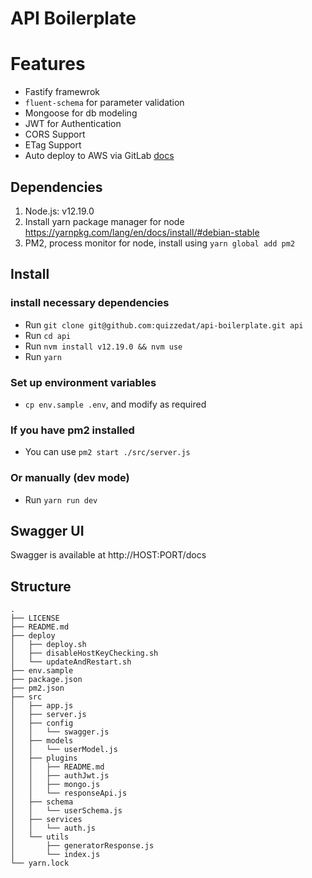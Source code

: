 # API Boilerplate

# Features

-   Fastify framewrok
-   `fluent-schema` for parameter validation
-   Mongoose for db modeling
-   JWT for Authentication
-   CORS Support
-   ETag Support
-   Auto deploy to AWS via GitLab [docs](https://medium.com/@adhasmana/how-to-deploy-node-js-app-on-aws-with-gitlab-24fabde1088d)

## Dependencies

1. Node.js: v12.19.0
2. Install yarn package manager for node https://yarnpkg.com/lang/en/docs/install/#debian-stable
3. PM2, process monitor for node, install using `yarn global add pm2`

## Install

### install necessary dependencies

-   Run `git clone git@github.com:quizzedat/api-boilerplate.git api`
-   Run `cd api`
-   Run `nvm install v12.19.0 && nvm use`
-   Run `yarn`

### Set up environment variables

-   `cp env.sample .env`, and modify as required

### If you have pm2 installed

-   You can use `pm2 start ./src/server.js`

### Or manually (dev mode)

-   Run `yarn run dev`

## Swagger UI

Swagger is available at http://HOST:PORT/docs

## Structure

```
.
├── LICENSE
├── README.md
├── deploy
│   ├── deploy.sh
│   ├── disableHostKeyChecking.sh
│   └── updateAndRestart.sh
├── env.sample
├── package.json
├── pm2.json
├── src
│   ├── app.js
│   ├── server.js
│   ├── config
│   │   └── swagger.js
│   ├── models
│   │   └── userModel.js
│   ├── plugins
│   │   ├── README.md
│   │   ├── authJwt.js
│   │   ├── mongo.js
│   │   └── responseApi.js
│   ├── schema
│   │   └── userSchema.js
│   ├── services
│   │   └── auth.js
│   └── utils
│       ├── generatorResponse.js
│       └── index.js
└── yarn.lock
```
